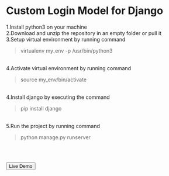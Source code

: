 # <b>Custom Login Model for Django</b>
1.Install python3 on your machine <br>
2.Download and unzip the repository in an empty folder or pull it <br>
3.Setup virtual environment by running command <br>
> virtualenv my_env -p /usr/bin/python3
<br>
4.Activate virtual environment by running command <br>
 
> source my_env/bin/activate 
<br>
4.Install django by executing the command 
<br>

> pip install django

<br>
5.Run the project by running command <br>

> python manage.py runserver
<br>

## <a href="custom.pythonanywhere.com"><button>Live Demo</button></a>
